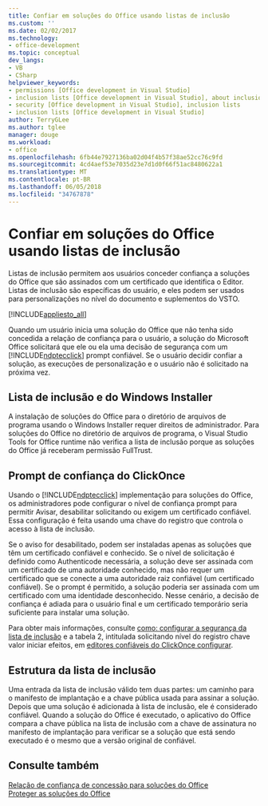 ```yaml
---
title: Confiar em soluções do Office usando listas de inclusão
ms.custom: ''
ms.date: 02/02/2017
ms.technology:
- office-development
ms.topic: conceptual
dev_langs:
- VB
- CSharp
helpviewer_keywords:
- permissions [Office development in Visual Studio]
- inclusion lists [Office development in Visual Studio], about inclusion lists
- security [Office development in Visual Studio], inclusion lists
- inclusion lists [Office development in Visual Studio]
author: TerryGLee
ms.author: tglee
manager: douge
ms.workload:
- office
ms.openlocfilehash: 6fb44e7927136ba02d04f4b57f38ae52cc76c9fd
ms.sourcegitcommit: 4cd4aef53e7035d23e7d1d0f66f51ac8480622a1
ms.translationtype: MT
ms.contentlocale: pt-BR
ms.lasthandoff: 06/05/2018
ms.locfileid: "34767878"
---
```

# <a name="trust-office-solutions-by-using-inclusion-lists"></a>Confiar em soluções do Office usando listas de inclusão
  Listas de inclusão permitem aos usuários conceder confiança a soluções do Office que são assinados com um certificado que identifica o Editor. Listas de inclusão são específicas do usuário, e eles podem ser usados para personalizações no nível do documento e suplementos do VSTO.  
  
 [!INCLUDE[appliesto_all](../vsto/includes/appliesto-all-md.md)]  
  
 Quando um usuário inicia uma solução do Office que não tenha sido concedida a relação de confiança para o usuário, a solução do Microsoft Office solicitará que ele ou ela uma decisão de segurança com um [!INCLUDE[ndptecclick](../vsto/includes/ndptecclick-md.md)] prompt confiável. Se o usuário decidir confiar a solução, as execuções de personalização e o usuário não é solicitado na próxima vez.  
  
## <a name="inclusion-list-and-windows-installer"></a>Lista de inclusão e do Windows Installer  
 A instalação de soluções do Office para o diretório de arquivos de programa usando o Windows Installer requer direitos de administrador. Para soluções do Office no diretório de arquivos de programa, o Visual Studio Tools for Office runtime não verifica a lista de inclusão porque as soluções do Office já receberam permissão FullTrust.  
  
## <a name="clickonce-trust-prompt"></a>Prompt de confiança do ClickOnce  
 Usando o [!INCLUDE[ndptecclick](../vsto/includes/ndptecclick-md.md)] implementação para soluções do Office, os administradores pode configurar o nível de confiança prompt para permitir Avisar, desabilitar solicitando ou exigem um certificado confiável. Essa configuração é feita usando uma chave do registro que controla o acesso à lista de inclusão.  
  
 Se o aviso for desabilitado, podem ser instaladas apenas as soluções que têm um certificado confiável e conhecido. Se o nível de solicitação é definido como Authenticode necessária, a solução deve ser assinada com um certificado de uma autoridade conhecido, mas não requer um certificado que se conecte a uma autoridade raiz confiável (um certificado confiável). Se o prompt é permitido, a solução poderia ser assinada com um certificado com uma identidade desconhecido. Nesse cenário, a decisão de confiança é adiada para o usuário final e um certificado temporário seria suficiente para instalar uma solução.  
  
 Para obter mais informações, consulte [como: configurar a segurança da lista de inclusão](../vsto/how-to-configure-inclusion-list-security.md) e a tabela 2, intitulada solicitando nível do registro chave valor iniciar efeitos, em [editores confiáveis do ClickOnce configurar](http://go.microsoft.com/fwlink/?LinkId=94774).  
  
## <a name="structure-of-the-inclusion-list"></a>Estrutura da lista de inclusão  
 Uma entrada da lista de inclusão válido tem duas partes: um caminho para o manifesto de implantação e a chave pública usada para assinar a solução. Depois que uma solução é adicionada à lista de inclusão, ele é considerado confiável. Quando a solução do Office é executado, o aplicativo do Office compara a chave pública na lista de inclusão com a chave de assinatura no manifesto de implantação para verificar se a solução que está sendo executado é o mesmo que a versão original de confiável.  
  
## <a name="see-also"></a>Consulte também  
 [Relação de confiança de concessão para soluções do Office](../vsto/granting-trust-to-office-solutions.md)   
 [Proteger as soluções do Office](../vsto/securing-office-solutions.md)  
  
  